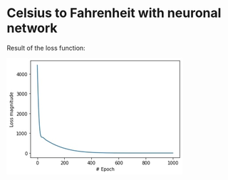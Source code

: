 # Celsius to Fahrenheit with neuronal network

Result of the loss function:

![loss_function](download.jpg)
